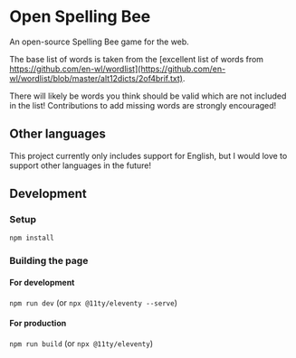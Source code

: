 # Open Spelling Bee

An open-source Spelling Bee game for the web.

The base list of words is taken from the [excellent list of words from https://github.com/en-wl/wordlist](https://github.com/en-wl/wordlist/blob/master/alt12dicts/2of4brif.txt).

There will likely be words you think should be valid which are not included in the list!  Contributions to add missing words are strongly encouraged!

## Other languages

This project currently only includes support for English, but I would love to support other languages in the future!

## Development

### Setup

`npm install`

### Building the page

#### For development

`npm run dev` (or `npx @11ty/eleventy --serve`)

#### For production

`npm run build` (or `npx @11ty/eleventy`)
